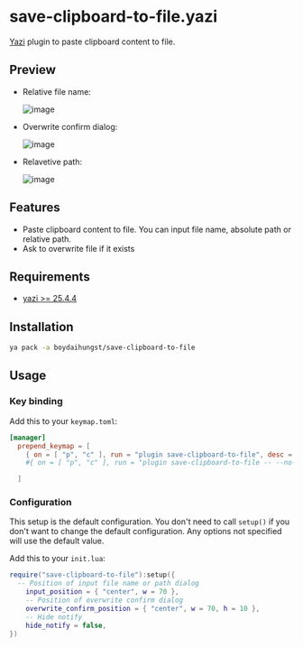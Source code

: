 # save-clipboard-to-file.yazi

[Yazi](https://github.com/sxyazi/yazi) plugin to paste clipboard content to file.

## Preview

- Relative file name:

  ![image](https://github.com/user-attachments/assets/ea49a15f-63e6-47d0-af3d-d534d892e57e)

- Overwrite confirm dialog:

  ![image](https://github.com/user-attachments/assets/a953b8f6-a7ff-4f2a-b549-3387e120ee86)

- Relavetive path:

  ![image](https://github.com/user-attachments/assets/56e981eb-cf33-4485-9521-19dc7853a264)

## Features

- Paste clipboard content to file. You can input file name, absolute path or relative path.
- Ask to overwrite file if it exists

## Requirements

- [yazi >= 25.4.4](https://github.com/sxyazi/yazi)

## Installation

```sh
ya pack -a boydaihungst/save-clipboard-to-file
```

## Usage

### Key binding

Add this to your `keymap.toml`:

```toml
[manager]
  prepend_keymap = [
    { on = [ "p", "c" ], run = "plugin save-clipboard-to-file", desc = "Paste clipboard content to file and hover after created" },
    #{ on = [ "p", "c" ], run = "plugin save-clipboard-to-file -- --no-hover", desc = "Paste clipboard content to file without hover after created" },

  ]
```

### Configuration

This setup is the default configuration. You don't need to call `setup()` if you don't want to change the default configuration.
Any options not specified will use the default value.

Add this to your `init.lua`:

```lua
require("save-clipboard-to-file"):setup({
  -- Position of input file name or path dialog
	input_position = { "center", w = 70 },
	-- Position of overwrite confirm dialog
	overwrite_confirm_position = { "center", w = 70, h = 10 },
	-- Hide notify
	hide_notify = false,
})
```
